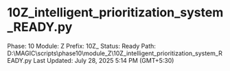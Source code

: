 # 10Z_intelligent_prioritization_system_READY.py

Phase: 10
Module: Z
Prefix: 10Z_
Status: Ready
Path: D:\MAGIC\scripts\phase10\module_Z\10Z_intelligent_prioritization_system_READY.py
Last Updated: July 28, 2025 5:14 PM (GMT+5:30)
